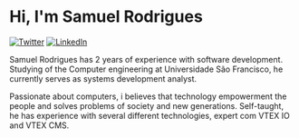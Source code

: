 # Hi, I'm Samuel Rodrigues 

[![Twitter](https://img.shields.io/static/v1?label=Twitter&message=%20&color=blue&logo=Twitter&style=flat-square&logoColor=white)](https://www.twitter.com/)
[![LinkedIn](https://img.shields.io/static/v1?label=LinkedIn&message=%20&color=blue&logo=LinkedIn&style=flat-square&logoColor=white)](https://www.linkedin.com/in/samuel-rodrigues-48638618b/)

Samuel Rodrigues has 2 years of experience with software development. Studying of the Computer engineering at Universidade São Francisco, he currently serves as systems development analyst. 

Passionate about computers, i believes that technology  empowerment the people and solves problems of society and new generations. Self-taught, he has experience with several different technologies, expert com VTEX IO and VTEX CMS.
